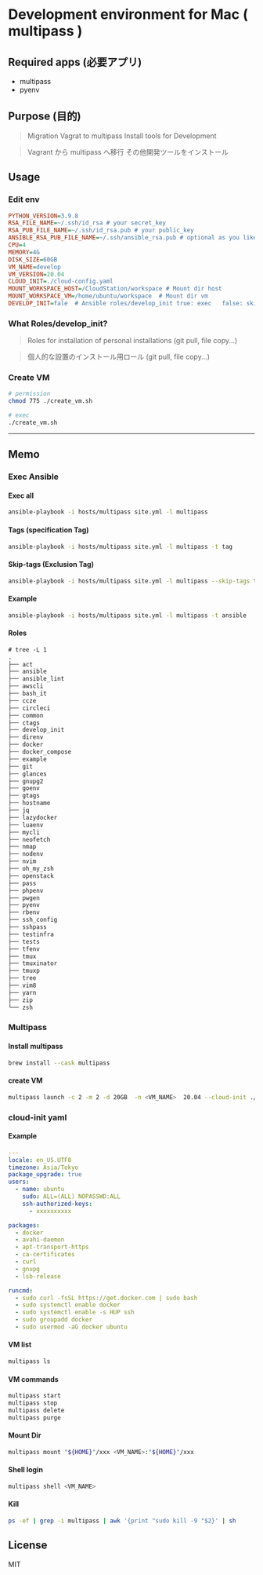 # Development environment for Mac ( multipass )

## Required apps (必要アプリ)

- multipass
- pyenv

## Purpose (目的)

> Migration Vagrat to multipass
> Install tools for Development

> Vagrant から multipass へ移行
> その他開発ツールをインストール

## Usage

### Edit env
```ini
PYTHON_VERSION=3.9.8
RSA_FILE_NAME=~/.ssh/id_rsa # your secret_key
RSA_PUB_FILE_NAME=~/.ssh/id_rsa.pub # your public_key 
ANSIBLE_RSA_PUB_FILE_NAME=~/.ssh/ansible_rsa.pub # optional as you like
CPU=4
MEMORY=4G
DISK_SIZE=60GB
VM_NAME=develop
VM_VERSION=20.04
CLOUD_INIT=./cloud-config.yaml
MOUNT_WORKSPACE_HOST=/CloudStation/workspace # Mount dir host
MOUNT_WORKSPACE_VM=/home/ubuntu/workspace  # Mount dir vm
DEVELOP_INIT=fale  # Ansible roles/develop_init true: exec   false: skip
```

### What Roles/develop_init?
 
>Roles for installation of personal installations (git pull, file copy...)
 
> 個人的な設置のインストール用ロール (git pull, file copy...)

### Create VM
```bash
# permission
chmod 775 ./create_vm.sh
```
```bash
# exec
./create_vm.sh
```

--- 

## Memo
### Exec Ansible

#### Exec all

```bash
ansible-playbook -i hosts/multipass site.yml -l multipass
```

#### Tags (specification Tag)

```bash
ansible-playbook -i hosts/multipass site.yml -l multipass -t tag
```

#### Skip-tags (Exclusion Tag)

```bash
ansible-playbook -i hosts/multipass site.yml -l multipass --skip-tags tag
```

#### Example

```bash
ansible-playbook -i hosts/multipass site.yml -l multipass -t ansible
````

#### Roles

```txt
# tree -L 1
.
├── act
├── ansible
├── ansible_lint
├── awscli
├── bash_it
├── ccze
├── circleci
├── common
├── ctags
├── develop_init
├── direnv
├── docker
├── docker_compose
├── example
├── git
├── glances
├── gnupg2
├── goenv
├── gtags
├── hostname
├── jq
├── lazydocker
├── luaenv
├── mycli
├── neofetch
├── nmap
├── nodenv
├── nvim
├── oh_my_zsh
├── openstack
├── pass
├── phpenv
├── pwgen
├── pyenv
├── rbenv
├── ssh_config
├── sshpass
├── testinfra
├── tests
├── tfenv
├── tmux
├── tmuxinator
├── tmuxp
├── tree
├── vim8
├── yarn
├── zip
└── zsh
```
### Multipass

#### Install multipass

```bash
brew install --cask multipass
```

#### create VM

```bash
multipass launch -c 2 -m 2 -d 20GB  -n <VM_NAME>  20.04 --cloud-init ./cloud-config.yaml
```

### cloud-init yaml

#### Example

```yaml
---
locale: en_US.UTF8
timezone: Asia/Tokyo
package_upgrade: true
users:
  - name: ubuntu
    sudo: ALL=(ALL) NOPASSWD:ALL
    ssh-authorized-keys:
      - xxxxxxxxxx

packages:
  - docker
  - avahi-daemon
  - apt-transport-https
  - ca-certificates
  - curl
  - gnupg
  - lsb-release

runcmd:
  - sudo curl -fsSL https://get.docker.com | sudo bash
  - sudo systemctl enable docker
  - sudo systemctl enable -s HUP ssh
  - sudo groupadd docker
  - sudo usermod -aG docker ubuntu
```

#### VM list

```bash
multipass ls
```

#### VM  commands

```bash
multipass start 
multipass stop
multipass delete
multipass purge
```

#### Mount Dir

```bash
multipass mount "${HOME}"/xxx <VM_NAME>:"${HOME}"/xxx
```

#### Shell login

```bash
multipass shell <VM_NAME>
```

#### Kill

```bash
ps -ef | grep -i multipass | awk '{print "sudo kill -9 "$2}' | sh

```

## License

MIT

